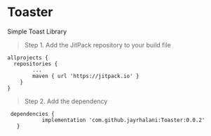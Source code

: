 # Toaster
Simple Toast Library

> Step 1. Add the JitPack repository to your build file

```build
allprojects {
  repositories {
		...
		maven { url 'https://jitpack.io' }
	}
}
 ``` 
  
  > Step 2. Add the dependency
  
 ```build
  dependencies {
	        implementation 'com.github.jayrhalani:Toaster:0.0.2'
	}
  ```
  
  
